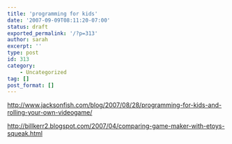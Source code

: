 ```yaml
---
title: 'programming for kids'
date: '2007-09-09T08:11:20-07:00'
status: draft
exported_permalink: '/?p=313'
author: sarah
excerpt: ''
type: post
id: 313
category:
    - Uncategorized
tag: []
post_format: []
---
```

http://www.jacksonfish.com/blog/2007/08/28/programming-for-kids-and-rolling-your-own-videogame/

http://billkerr2.blogspot.com/2007/04/comparing-game-maker-with-etoys-squeak.html